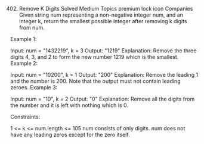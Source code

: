 402. Remove K Digits
Solved
Medium
Topics
premium lock icon
Companies
Given string num representing a non-negative integer num, and an integer k, return the smallest possible integer after removing k digits from num.

 

Example 1:

Input: num = "1432219", k = 3
Output: "1219"
Explanation: Remove the three digits 4, 3, and 2 to form the new number 1219 which is the smallest.
Example 2:

Input: num = "10200", k = 1
Output: "200"
Explanation: Remove the leading 1 and the number is 200. Note that the output must not contain leading zeroes.
Example 3:

Input: num = "10", k = 2
Output: "0"
Explanation: Remove all the digits from the number and it is left with nothing which is 0.
 

Constraints:

1 <= k <= num.length <= 105
num consists of only digits.
num does not have any leading zeros except for the zero itself.
